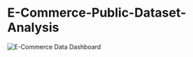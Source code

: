 # E-Commerce-Public-Dataset-Analysis
![E-Commerce Data Dashboard](Ecommerce_Analysis_viragohuegah.gif)
